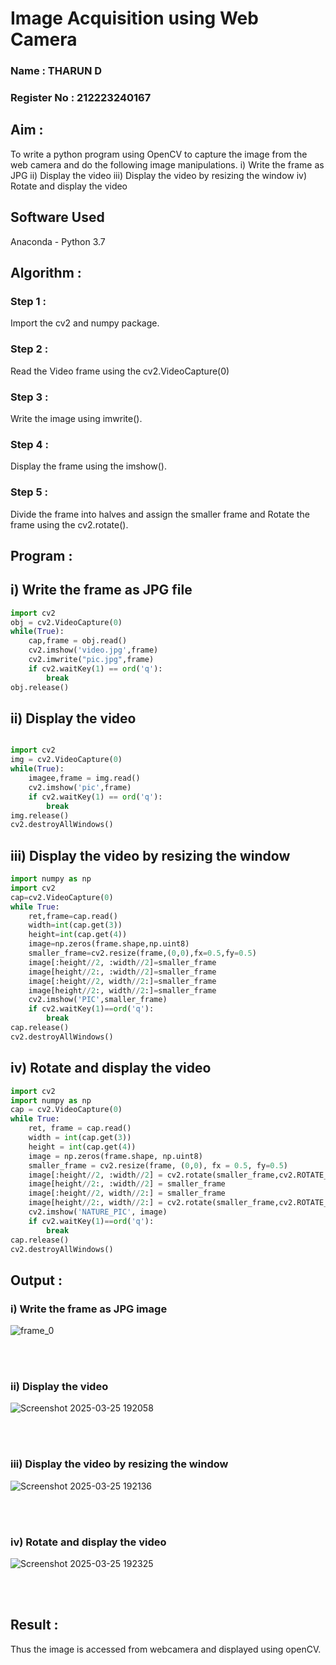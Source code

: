 # Image Acquisition using Web Camera

### Name : THARUN D
### Register No : 212223240167

## Aim :
 
To write a python program using OpenCV to capture the image from the web camera and do the following image manipulations.
i) Write the frame as JPG 
ii) Display the video 
iii) Display the video by resizing the window
iv) Rotate and display the video

## Software Used
Anaconda - Python 3.7
## Algorithm :
### Step 1 :

Import the cv2 and numpy package.
<br>
### Step 2 :
Read the Video frame using the cv2.VideoCapture(0)
<br>

### Step 3 :
Write the image using imwrite().
<br>

### Step 4 :
Display the frame using the imshow().
<br>

### Step 5 :
Divide the frame into halves and assign the smaller frame and Rotate the frame using the cv2.rotate().
<br>

## Program :


## i) Write the frame as JPG file 

```python
import cv2
obj = cv2.VideoCapture(0)
while(True):
    cap,frame = obj.read()
    cv2.imshow('video.jpg',frame)
    cv2.imwrite("pic.jpg",frame)
    if cv2.waitKey(1) == ord('q'):
        break
obj.release()


```



## ii) Display the video

```python

import cv2
img = cv2.VideoCapture(0)
while(True):
    imagee,frame = img.read()
    cv2.imshow('pic',frame)
    if cv2.waitKey(1) == ord('q'):
        break
img.release()
cv2.destroyAllWindows()

```


## iii) Display the video by resizing the window

```python
import numpy as np
import cv2
cap=cv2.VideoCapture(0)
while True:
    ret,frame=cap.read()
    width=int(cap.get(3))
    height=int(cap.get(4))
    image=np.zeros(frame.shape,np.uint8)
    smaller_frame=cv2.resize(frame,(0,0),fx=0.5,fy=0.5)
    image[:height//2, :width//2]=smaller_frame
    image[height//2:, :width//2]=smaller_frame
    image[:height//2, width//2:]=smaller_frame
    image[height//2:, width//2:]=smaller_frame
    cv2.imshow('PIC',smaller_frame)
    if cv2.waitKey(1)==ord('q'):
        break
cap.release()
cv2.destroyAllWindows()
```



## iv) Rotate and display the video

```python
import cv2
import numpy as np
cap = cv2.VideoCapture(0)
while True:
    ret, frame = cap.read() 
    width = int(cap.get(3))
    height = int(cap.get(4))
    image = np.zeros(frame.shape, np.uint8) 
    smaller_frame = cv2.resize(frame, (0,0), fx = 0.5, fy=0.5)
    image[:height//2, :width//2] = cv2.rotate(smaller_frame,cv2.ROTATE_180)
    image[height//2:, :width//2] = smaller_frame 
    image[:height//2, width//2:] = smaller_frame
    image[height//2:, width//2:] = cv2.rotate(smaller_frame,cv2.ROTATE_180)
    cv2.imshow('NATURE_PIC', image)
    if cv2.waitKey(1)==ord('q'):
        break
cap.release()
cv2.destroyAllWindows()

```








## Output :

### i) Write the frame as JPG image


![frame_0](https://github.com/user-attachments/assets/771a0ad5-9d50-4076-9e40-f5a74c61dcdb)





</br>
</br>


### ii) Display the video

![Screenshot 2025-03-25 192058](https://github.com/user-attachments/assets/2aa9bd15-8d37-42ea-a13d-39c4f78ff153)





</br>
</br>


### iii) Display the video by resizing the window


![Screenshot 2025-03-25 192136](https://github.com/user-attachments/assets/b8e23ad4-f55e-4aaf-a452-211f3511716c)



</br>
</br>



### iv) Rotate and display the video

![Screenshot 2025-03-25 192325](https://github.com/user-attachments/assets/5449c8b2-355a-4427-94a8-f31a167585a5)






</br>
</br>





## Result :
Thus the image is accessed from webcamera and displayed using openCV.
